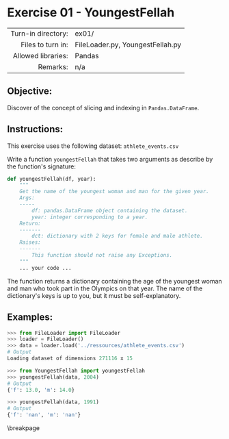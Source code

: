 # Exercise 01 - YoungestFellah

|                         |                    |
| -----------------------:| ------------------ |
|   Turn-in directory:    |  ex01/              |
|   Files to turn in:     |  FileLoader.py, YoungestFellah.py |
|   Allowed libraries:    |  Pandas            |
|   Remarks:              |  n/a               |

## Objective:
Discover of the concept of slicing and indexing in ```Pandas.DataFrame```.

## Instructions:
This exercise uses the following dataset: `athlete_events.csv`

Write a function `youngestFellah` that takes two arguments as describe by the function's signature:
```python
def youngestFellah(df, year):
	"""
	Get the name of the youngest woman and man for the given year.
	Args:
	-----
		df: pandas.DataFrame object containing the dataset.
		year: integer corresponding to a year.
	Return:
	-------
		dct: dictionary with 2 keys for female and male athlete.
	Raises:
	-------
		This function should not raise any Exceptions.
    """
	... your code ...
```

The function returns a dictionary containing the age of the youngest woman and man who took part in the Olympics on that year. The name of the dictionary's keys is up to you, but it must be self-explanatory.

## Examples:

```python
>>> from FileLoader import FileLoader
>>> loader = FileLoader()
>>> data = loader.load('../ressources/athlete_events.csv')
# Output
Loading dataset of dimensions 271116 x 15

>>> from YoungestFellah import youngestFellah
>>> youngestFellah(data, 2004)
# Output
{'f': 13.0, 'm': 14.0}

>>> youngestFellah(data, 1991)
# Output
{'f': 'nan', 'm': 'nan'}
```

\breakpage
